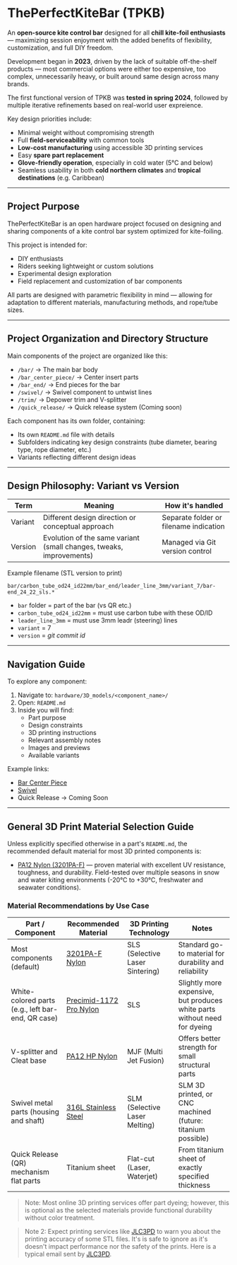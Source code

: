 # ThePerfectKiteBar (TPKB)

An **open-source kite control bar** designed for all **chill kite-foil enthusiasts** — maximizing session enjoyment with the added benefits of flexibility, customization, and full DIY freedom.

Development began in **2023**, driven by the lack of suitable off-the-shelf products — most commercial options were either too expensive, too complex, unnecessarily heavy, or built around same design across many brands.

The first functional version of TPKB was **tested in spring 2024**, followed by multiple iterative refinements based on real-world user expreience.

Key design priorities include:
- Minimal weight without compromising strength
- Full **field-serviceability** with common tools
- **Low-cost manufacturing** using accessible 3D printing services
- Easy **spare part replacement**
- **Glove-friendly operation**, especially in cold water (5°C and below)
- Seamless usability in both **cold northern climates** and **tropical destinations** (e.g. Caribbean)

---

## Project Purpose

ThePerfectKiteBar is an open hardware project focused on designing and sharing components of a kite control bar system optimized for kite-foiling.

This project is intended for:

- DIY enthusiasts
- Riders seeking lightweight or custom solutions
- Experimental design exploration
- Field replacement and customization of bar components

All parts are designed with parametric flexibility in mind — allowing for adaptation to different materials, manufacturing methods, and rope/tube sizes.

---

## Project Organization and Directory Structure

Main components of the project are organized like this:

- `/bar/` → The main bar body
- `/bar_center_piece/` → Center insert parts
- `/bar_end/` → End pieces for the bar
- `/swivel/` → Swivel component to untwist lines
- `/trim/` → Depower trim and V-splitter
- `/quick_release/` → Quick release system (Coming soon)

Each component has its own folder, containing:

- Its own `README.md` file with details
- Subfolders indicating key design constraints (tube diameter, bearing type, rope diameter, etc.)
- Variants reflecting different design ideas

---

## Design Philosophy: Variant vs Version

| Term    | Meaning                                                             | How it's handled                       |
| ------- | ------------------------------------------------------------------- | -------------------------------------- |
| Variant | Different design direction or conceptual approach                   | Separate folder or filename indication |
| Version | Evolution of the same variant (small changes, tweaks, improvements) | Managed via Git version control        |

Example filename (STL version to print)

```
bar/carbon_tube_od24_id22mm/bar_end/leader_line_3mm/variant_7/bar-end_24_22_sls.*
```

- `bar` folder = part of the bar (vs QR etc.)
- `carbon_tube_od24_id22mm` = must use carbon tube with these OD/ID
- `leader_line_3mm` = must use 3mm leadr (steering) lines 
- `variant` = 7 
- `version` = _git commit id_

---

## Navigation Guide

To explore any component:

1. Navigate to: `hardware/3D_models/<component_name>/`
2. Open: `README.md`
3. Inside you will find:
   - Part purpose
   - Design constraints
   - 3D printing instructions
   - Relevant assembly notes
   - Images and previews
   - Available variants

Example links:

- [Bar Center Piece](hardware/bar/carbon_tube_od24_id22mm/bar_center_piece/README.md)
- [Swivel](hardware/swivel/sheeting_rope_4mm/bearing_ZR51103/swivel_housing_and_shaft/variant_4/README.md)
- Quick Release → Coming Soon

---

## General 3D Print Material Selection Guide

Unless explicitly specified otherwise in a part's `README.md`, the recommended default material for most 3D printed components is:

- [PA12 Nylon (3201PA-F)](https://jlc3dp.com/help/article/3201PA-F-Nylon) — proven material with excellent UV resistance, toughness, and durability. Field-tested over multiple seasons in snow and water kiting environments (-20°C to +30°C, freshwater and seawater conditions).

### Material Recommendations by Use Case

| Part / Component | Recommended Material | 3D Printing Technology | Notes |
|------------------|----------------------|-------------------------|-------|
| Most components (default) | [3201PA-F Nylon](https://jlc3dp.com/help/article/3201PA-F-Nylon) | SLS (Selective Laser Sintering) | Standard go-to material for durability and reliability |
| White-colored parts (e.g., left bar-end, QR case) | [Precimid-1172 Pro Nylon](https://jlc3dp.com/help/article/Precimid-1172-Pro) | SLS | Slightly more expensive, but produces white parts without need for dyeing |
| V-splitter and Cleat base | [PA12 HP Nylon](https://jlc3dp.com/help/article/PA12-HP-Nylon) | MJF (Multi Jet Fusion) | Offers better strength for small structural parts |
| Swivel metal parts (housing and shaft) | [316L Stainless Steel](https://jlc3dp.com/help/article/316L-Stainless-Steel) | SLM (Selective Laser Melting) | SLM 3D printed, or CNC machined (future: titanium possible) |
| Quick Release (QR) mechanism flat parts | Titanium sheet | Flat-cut (Laser, Waterjet) | From titanium sheet of exactly specified thickness |

> Note: Most online 3D printing services offer part dyeing; however, this is optional as the selected materials provide functional durability without color treatment.

> Note 2: Expect printing services like [JLC3PD](https://jlc3dp.com/) to warn you about the printing accuracy of some STL files. It's is safe to ignore as it's doesn't impact performance nor the safety of the prints. Here is a typical email sent by [JLC3PD](./images/jlc3dp_warning.jpeg).
